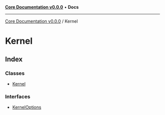 [**Core Documentation v0.0.0**](../README.md) • **Docs**

***

[Core Documentation v0.0.0](../modules.md) / Kernel

# Kernel

## Index

### Classes

- [Kernel](classes/Kernel.md)

### Interfaces

- [KernelOptions](interfaces/KernelOptions.md)
